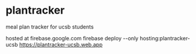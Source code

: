 # plantracker
meal plan tracker for ucsb students

hosted at firebase.google.com
firebase deploy --only hosting:plantracker-ucsb
https://plantracker-ucsb.web.app
